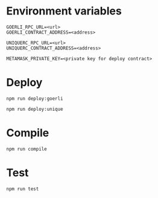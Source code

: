 # Environment variables
```shell
GOERLI_RPC_URL=<url>
GOERLI_CONTRACT_ADDRESS=<address>

UNIQUERC_RPC_URL=<url>
UNIQUERC_CONTRACT_ADDRESS=<address>

METAMASK_PRIVATE_KEY=<private key for deploy contract>
```

# Deploy

```shell
npm run deploy:goerli
```

```shell
npm run deploy:unique
```

# Compile

```shell
npm run compile
```

# Test

```shell
npm run test
```
